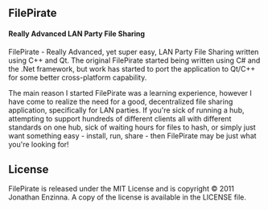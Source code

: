 ## FilePirate ##
#### Really Advanced LAN Party File Sharing ####

FilePirate - Really Advanced, yet super easy, LAN Party File Sharing written using C++ and Qt. The original FilePirate started being written using C# and the .Net framework, but work has started to port the application to Qt/C++ for some better cross-platform capability.

The main reason I started FilePirate was a learning experience, however I have come to realize the need for a good, decentralized file sharing application, specifically for LAN parties. If you're sick of running a hub, attempting to support hundreds of different clients all with different standards on one hub, sick of waiting hours for files to hash, or simply just want something easy - install, run, share - then FilePirate may be just what you're looking for!

## License ##

FilePirate is released under the MIT License and is copyright &copy; 2011 Jonathan Enzinna.  A copy of the license is available in the LICENSE file.
